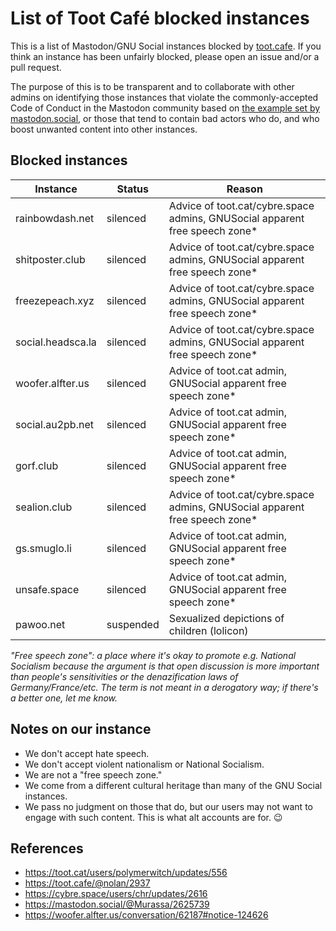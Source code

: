 List of Toot Café blocked instances
=======

This is a list of Mastodon/GNU Social instances blocked by [toot.cafe](https://toot.cafe). If you think an instance has been unfairly blocked, please open an issue and/or a pull request.

The purpose of this is to be transparent and to collaborate with other admins on identifying those instances that violate the commonly-accepted Code of Conduct in the Mastodon community based on [the example set by mastodon.social](https://mastodon.social/about/more), or those that tend to contain bad actors who do, and who boost unwanted content into other instances.

Blocked instances
-------

| Instance | Status | Reason |
| ---- | ---- | ---- |
| rainbowdash.net | silenced | Advice of toot.cat/cybre.space admins, GNUSocial apparent free speech zone* |
| shitposter.club | silenced | Advice of toot.cat/cybre.space admins, GNUSocial apparent free speech zone* |
| freezepeach.xyz | silenced | Advice of toot.cat/cybre.space admins, GNUSocial apparent free speech zone* |
| social.headsca.la | silenced | Advice of toot.cat/cybre.space admins, GNUSocial apparent free speech zone* |
| woofer.alfter.us | silenced | Advice of toot.cat admin, GNUSocial apparent free speech zone* |
| social.au2pb.net | silenced | Advice of toot.cat admin, GNUSocial apparent free speech zone* |
| gorf.club | silenced | Advice of toot.cat admin, GNUSocial apparent free speech zone* |
| sealion.club | silenced | Advice of toot.cat/cybre.space admins, GNUSocial apparent free speech zone* |
| gs.smuglo.li | silenced | Advice of toot.cat admin, GNUSocial apparent free speech zone* |
| unsafe.space | silenced | Advice of toot.cat admin, GNUSocial apparent free speech zone* |
| pawoo.net | suspended | Sexualized depictions of children (lolicon) |

_"Free speech zone": a place where it's okay to promote e.g. National Socialism because the argument is that open discussion is more important than people's sensitivities or the denazification laws of Germany/France/etc. The term is not meant in a derogatory way; if there's a better one, let me know._

Notes on our instance
-----

- We don't accept hate speech.
- We don't accept violent nationalism or National Socialism.
- We are not a "free speech zone."
- We come from a different cultural heritage than many of the GNU Social instances.
- We pass no judgment on those that do, but our users may not want to engage with such content. This is what alt accounts are for. 😉

References
----

- https://toot.cat/users/polymerwitch/updates/556
- https://toot.cafe/@nolan/2937
- https://cybre.space/users/chr/updates/2616
- https://mastodon.social/@Murassa/2625739
- https://woofer.alfter.us/conversation/62187#notice-124626